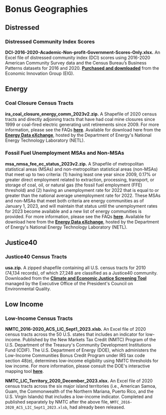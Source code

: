# Bonus Geographies

## Distressed

### Distressed Community Index Scores

**DCI-2016-2020-Academic-Non-profit-Government-Scores-Only.xlsx.** An Excel file of distressed community index (DCI) scores using 2016-2020 American Community Survey data and the Census Bureau’s Business Patterns datasets for 2016 and 2020. **[Purchased and downloaded](https://eig.org/distressed-communities/get-the-data/dci-academic-dataset/)** from the Economic Innovation Group (EIG).

## Energy

### Coal Closure Census Tracts

**ira_coal_closure_energy_comm_2023v2.zip.** A Shapefile of 2020 census tracts and directly adjoining tracts that have had coal mine closures since 1999 or coal-fired electric generating unit retirements since 2009. For more information, please see the FAQs **[here](https://energycommunities.gov/energy-community-tax-credit-bonus-faqs/)**. Available for download here from the **[Energy Data eXchange](https://edx.netl.doe.gov/dataset/ira-energy-community-data-layers)**, hosted by the Department of Energy's National Energy Technology Laboratory (NETL).

### Fossil Fuel Unemployment MSAs and Non-MSAs

**msa_nmsa_fee_ec_status_2023v2.zip.** A Shapefile of metropolitan statistical areas (MSAs) and non-metropolitan statistical areas (non-MSAs) that meet up to two criteria: (1) having least one year since 2009, 0.17% or greater direct employment related to extraction, processing, transport, or storage of coal, oil, or natural gas (the fossil fuel employment (FFE) threshold) and (2) having an unemployment rate for 2022 that is equal to or greater than the national average unemployment rate for 2022. These MSAs and non-MSAs that meet both criteria are energy communities as of January 1, 2023, and will maintain that status until the unemployment rates for 2023 become available and a new list of energy communities is provided.  For more information, please see the FAQs **[here](https://energycommunities.gov/energy-community-tax-credit-bonus-faqs/)**. Available for download here from the **[Energy Data eXchange](https://edx.netl.doe.gov/dataset/ira-energy-community-data-layers)**, hosted by the Department of Energy's National Energy Technology Laboratory (NETL).

## Justice40

### Justice40 Census Tracts

**usa.zip.** A zipped shapefile containing all U.S. census tracts for 2010 (74,134 records), of which 27,248 are classified as a Justice40 community. Downloaded from the **[Climate and Economic Justice Screening Tool](https://screeningtool.geoplatform.gov/en/downloads)** managed by the Executive Office of the President's Council on Environmental Quality.

## Low Income

### Low-Income Census Tracts

**NMTC_2016-2020_ACS_LIC_Sept1_2023.xlsb.** An Excel file of 2020 census tracts across the 50 U.S. states that includes an indicator for low-income. Published by the New Markets Tax Credit (NMTC) Program of the U.S. Department of the Treasury's Community Development Institutions Fund (CDIF). The U.S. Department of Energy (DOE), which administers the Low-Income Communities Bonus Credit Program under IRS tax code section 48(e), determines low-income eligibility using NMTC thresholds for low income. For more information, please consult the DOE's interactive mapping tool **[here](https://experience.arcgis.com/experience/12227d891a4d471497ac13f60fffd822)**.

**NMTC_LIC_Territory_2020_December_2023.xlsx.** An Excel file of 2020 census tracts across the six major island territories (i.e., American Samoa, Guam, the Commonwealth of the Northern Mariana, Puerto Rico, and the U.S. Virgin Islands) that includes a low-income indicator. Completed and published separately by NMTC after the above file, `NMTC_2016-2020_ACS_LIC_Sept1_2023.xlsb`, had already been released.